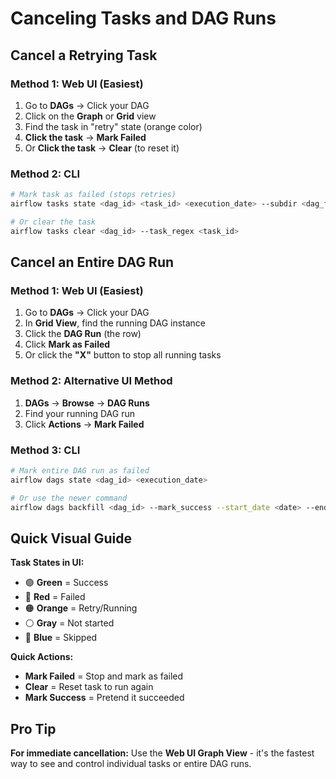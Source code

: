 # Canceling Tasks and DAG Runs

## Cancel a Retrying Task

### **Method 1: Web UI (Easiest)**
1. Go to **DAGs** → Click your DAG
2. Click on the **Graph** or **Grid** view
3. Find the task in "retry" state (orange color)
4. **Click the task** → **Mark Failed**
5. Or **Click the task** → **Clear** (to reset it)

### **Method 2: CLI**
```bash
# Mark task as failed (stops retries)
airflow tasks state <dag_id> <task_id> <execution_date> --subdir <dag_file>

# Or clear the task
airflow tasks clear <dag_id> --task_regex <task_id>
```

## Cancel an Entire DAG Run

### **Method 1: Web UI (Easiest)**
1. Go to **DAGs** → Click your DAG
2. In **Grid View**, find the running DAG instance
3. Click the **DAG Run** (the row)
4. Click **Mark as Failed**
5. Or click the **"X"** button to stop all running tasks

### **Method 2: Alternative UI Method**
1. **DAGs** → **Browse** → **DAG Runs**
2. Find your running DAG run
3. Click **Actions** → **Mark Failed**

### **Method 3: CLI**
```bash
# Mark entire DAG run as failed
airflow dags state <dag_id> <execution_date>

# Or use the newer command
airflow dags backfill <dag_id> --mark_success --start_date <date> --end_date <date>
```

## Quick Visual Guide

**Task States in UI:**
- 🟢 **Green** = Success
- 🔴 **Red** = Failed  
- 🟠 **Orange** = Retry/Running
- ⚪ **Gray** = Not started
- 🔵 **Blue** = Skipped

**Quick Actions:**
- **Mark Failed** = Stop and mark as failed
- **Clear** = Reset task to run again
- **Mark Success** = Pretend it succeeded

## Pro Tip

**For immediate cancellation:** Use the **Web UI Graph View** - it's the fastest way to see and control individual tasks or entire DAG runs.
